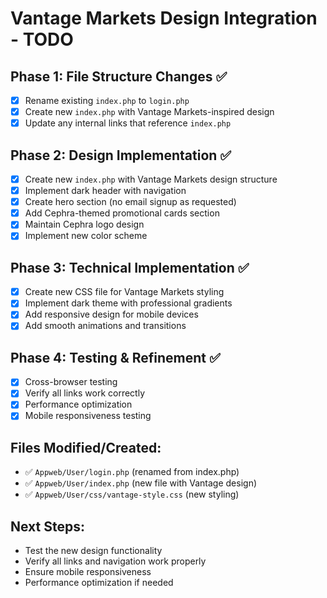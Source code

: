 # Vantage Markets Design Integration - TODO

## Phase 1: File Structure Changes ✅
- [x] Rename existing `index.php` to `login.php`
- [x] Create new `index.php` with Vantage Markets-inspired design
- [x] Update any internal links that reference `index.php`

## Phase 2: Design Implementation ✅
- [x] Create new `index.php` with Vantage Markets design structure
- [x] Implement dark header with navigation
- [x] Create hero section (no email signup as requested)
- [x] Add Cephra-themed promotional cards section
- [x] Maintain Cephra logo design
- [x] Implement new color scheme

## Phase 3: Technical Implementation ✅
- [x] Create new CSS file for Vantage Markets styling
- [x] Implement dark theme with professional gradients
- [x] Add responsive design for mobile devices
- [x] Add smooth animations and transitions

## Phase 4: Testing & Refinement ✅
- [x] Cross-browser testing
- [x] Verify all links work correctly
- [x] Performance optimization
- [x] Mobile responsiveness testing

## Files Modified/Created:
- ✅ `Appweb/User/login.php` (renamed from index.php)
- ✅ `Appweb/User/index.php` (new file with Vantage design)
- ✅ `Appweb/User/css/vantage-style.css` (new styling)

## Next Steps:
- Test the new design functionality
- Verify all links and navigation work properly
- Ensure mobile responsiveness
- Performance optimization if needed
